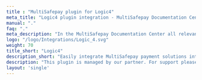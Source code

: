 ```yaml
---
title : "MultiSafepay plugin for Logic4"
meta_title: "Logic4 plugin integration - MultiSafepay Documentation Center"
manual: "."
faq: "."
meta_description: "In the MultiSafepay Documentation Center all relevant information regarding our Plugins and API. As well as Support pages for Payment Method, Tools and General Questions. You can also find the contact details of our Support Team and Integration Team."
logo: "/logo/Integrations/Logic_4.svg"
weight: 70
title_short: "Logic4"
description_short: "Easily integrate MultiSafepay payment solutions into your Logic4 webshop."
description: "This plugin is managed by our partner. For support please contact [Logic4](https://www.logic4.nl/contact) directly."
layout: 'single'
---
```

